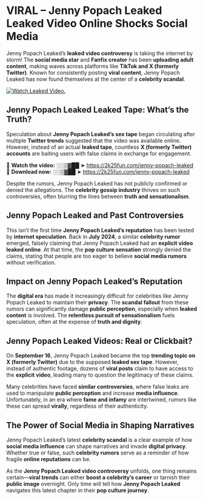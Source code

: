 # VIRAL – Jenny Popach Leaked Leaked Video Online Shocks Social Media 

Jenny Popach Leaked’s **leaked video controversy** is taking the internet by storm! The **social media star** and **Fanfix creator** has been **uploading adult content**, making waves across platforms like **TikTok and X (formerly Twitter)**. Known for consistently posting **viral content**, Jenny Popach Leaked has now found themselves at the center of a **celebrity scandal**.  

[![Watch Leaked Video.](https://miro.medium.com/v2/resize:fit:828/format:webp/1*cilzJN44JGOrTw9NJCrNHA.gif "Watch Leaked Video")](https://2k25fun.com/jenny-popach-leaked)

## **Jenny Popach Leaked Leaked Tape: What’s the Truth?**  
Speculation about **Jenny Popach Leaked’s sex tape** began circulating after multiple **Twitter trends** suggested that the video was available online. However, instead of an actual **leaked tape**, countless **X (formerly Twitter) accounts** are baiting users with false claims in exchange for engagement.  

🔹 **Watch the video:** ░░▒▓██ ➤ https://2k25fun.com/jenny-popach-leaked  
🔹 **Download now:** ░░▒▓██ ➤ https://2k25fun.com/jenny-popach-leaked  

Despite the rumors, Jenny Popach Leaked has not publicly confirmed or denied the allegations. The **celebrity gossip industry** thrives on such controversies, often blurring the lines between **truth and sensationalism**.  

## **Jenny Popach Leaked and Past Controversies**  
This isn’t the first time **Jenny Popach Leaked’s reputation** has been tested by **internet speculation**. Back in **July 2024**, a similar **celebrity rumor** emerged, falsely claiming that Jenny Popach Leaked had an **explicit video leaked online**. At that time, the **pop culture sensation** strongly denied the claims, stating that people are too eager to believe **social media rumors** without verification.  

## **Impact on Jenny Popach Leaked’s Reputation**  
The **digital era** has made it increasingly difficult for celebrities like Jenny Popach Leaked to maintain their **privacy**. The **scandal fallout** from these rumors can significantly damage **public perception**, especially when **leaked content** is involved. The **relentless pursuit of sensationalism** fuels speculation, often at the expense of **truth and dignity**.  

## **Jenny Popach Leaked Videos: Real or Clickbait?**  
On **September 16**, Jenny Popach Leaked became the top **trending topic on X (formerly Twitter)** due to the supposed **leaked sex tape**. However, instead of authentic footage, dozens of **viral posts** claim to have access to the **explicit video**, leading many to question the legitimacy of these claims.  

Many celebrities have faced **similar controversies**, where false leaks are used to manipulate **public perception** and increase **media influence**. Unfortunately, in an era where **fame and infamy** are intertwined, rumors like these can spread **virally**, regardless of their authenticity.  

## **The Power of Social Media in Shaping Narratives**  
Jenny Popach Leaked’s latest **celebrity scandal** is a clear example of how **social media influence** can shape narratives and invade **digital privacy**. Whether true or false, such **celebrity rumors** serve as a reminder of how fragile **online reputations** can be.  

As the **Jenny Popach Leaked video controversy** unfolds, one thing remains certain—**viral trends** can either **boost a celebrity’s career** or tarnish their **public image** overnight. Only time will tell how **Jenny Popach Leaked** navigates this latest chapter in their **pop culture journey**. 